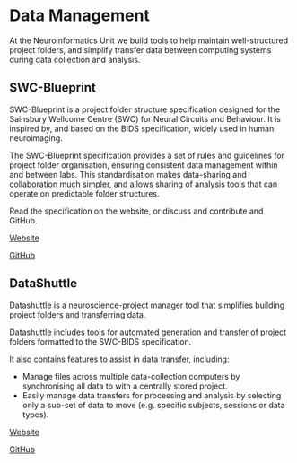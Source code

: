 # Data Management

At the Neuroinformatics Unit we build tools to help maintain well-structured project folders, and simplify transfer
data between computing systems during data collection and analysis.

## SWC-Blueprint

SWC-Blueprint is a project folder structure specification designed for the Sainsbury Wellcome Centre (SWC) for Neural Circuits and Behaviour. 
It is inspired by, and based on the BIDS specification, widely used in human neuroimaging.

The SWC-Blueprint specification provides a set of rules and guidelines for project folder organisation, ensuring consistent data management within and between labs.
This standardisation makes data-sharing and collaboration much simpler, and allows sharing of analysis tools that can operate on predictable folder structures.

Read the specification on the website, or discuss and contribute and GitHub.


<div class="sd-container-fluid sd-sphinx-override sd-mb-4 docutils">
    <div class="sd-row sd-row-cols-2 sd-row-cols-xs-2 sd-row-cols-sm-2 sd-row-cols-md-2 sd-row-cols-lg-2 docutils">
        <div class="sd-col sd-d-flex-column sd-col-auto sd-col-xs-auto sd-col-sm-auto sd-col-md-auto sd-col-lg-auto docutils">
            <p class="sd-text-left">
                <a class="sd-sphinx-override sd-btn sd-text-wrap sd-btn-primary sd-shadow-sm reference external" href="https://swc-bids.neuroinformatics.dev" target="_blank">
                    <span>
                        Website   
                        <span class="fa fa-globe">
                        </span>
                    </span>
                </a>
            </p>
        </div>
        <div class="sd-col sd-d-flex-column sd-col-auto sd-col-xs-auto sd-col-sm-auto sd-col-md-auto sd-col-lg-auto docutils">
            <p class="sd-text-left">
                <a class="sd-sphinx-override sd-btn sd-text-wrap sd-btn-primary sd-shadow-sm reference external" href="https://github.com/neuroinformatics-unit/SWC-BIDS" target="_blank">
                    <span>
                        GitHub   
                        <span class="fab fa-github">
                        </span>
                    </span>
                </a>
            </p>
        </div>
    </div>
</div>


## DataShuttle

Datashuttle is a neuroscience-project manager tool that simplifies building project folders and transferring data.

Datashuttle includes tools for automated generation and transfer of project folders formatted to the SWC-BIDS specification. 

It also contains features to assist in data transfer, including:
* Manage files across multiple data-collection computers by synchronising 
all data to with a centrally stored project. 
* Easily manage data transfers for processing and analysis by selecting only a sub-set of data to move (e.g. specific subjects, sessions or data types).


<div class="sd-container-fluid sd-sphinx-override sd-mb-4 docutils">
    <div class="sd-row sd-row-cols-2 sd-row-cols-xs-2 sd-row-cols-sm-2 sd-row-cols-md-2 sd-row-cols-lg-2 docutils">
        <div class="sd-col sd-d-flex-column sd-col-auto sd-col-xs-auto sd-col-sm-auto sd-col-md-auto sd-col-lg-auto docutils">
            <p class="sd-text-left">
                <a class="sd-sphinx-override sd-btn sd-text-wrap sd-btn-primary sd-shadow-sm reference external" href="https://datashuttle.neuroinformatics.dev" target="_blank">
                    <span>
                        Website   
                        <span class="fa fa-globe">
                        </span>
                    </span>
                </a>
            </p>
        </div>
        <div class="sd-col sd-d-flex-column sd-col-auto sd-col-xs-auto sd-col-sm-auto sd-col-md-auto sd-col-lg-auto docutils">
            <p class="sd-text-left">
                <a class="sd-sphinx-override sd-btn sd-text-wrap sd-btn-primary sd-shadow-sm reference external" href="https://github.com/neuroinformatics-unit/datashuttle" target="_blank">
                    <span>
                        GitHub   
                        <span class="fab fa-github">
                        </span>
                    </span>
                </a>
            </p>
        </div>
    </div>
</div>